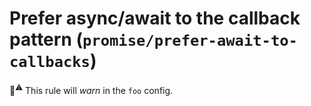 # Prefer async/await to the callback pattern (`promise/prefer-await-to-callbacks`)

💼<sup>⚠️</sup> This rule will _warn_ in the `foo` config.

<!-- end auto-generated rule header -->
